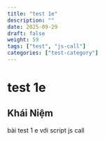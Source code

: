 ```yaml
---
title: "test 1e"
description: ""
date: 2025-09-29
draft: false
weight: 59
tags: ["test", "js-call"]
categories: ["test-category"]
---
```


# test 1e

<!-- **Mã:** 
**Nhóm:**  -->

## Khái Niệm

bài test 1 e với script js call